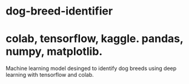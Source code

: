 # dog-breed-identifier
# colab, tensorflow, kaggle. pandas, numpy, matplotlib.
  Machine learning model desinged to identify dog breeds using deep learning with tensorflow and colab.
